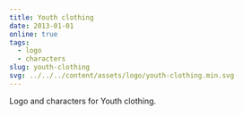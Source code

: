 ```yaml
---
title: Youth clothing
date: 2013-01-01
online: true
tags:
  - logo
  - characters
slug: youth-clothing
svg: ../../../content/assets/logo/youth-clothing.min.svg
---
```


Logo and characters for Youth clothing.
